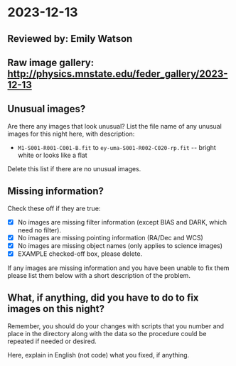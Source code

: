 # 2023-12-13

## Reviewed by:   Emily Watson

## Raw image gallery: http://physics.mnstate.edu/feder_gallery/2023-12-13

## Unusual images?

Are there any images that look unusual? List the file name of any unusual images for this night here, with description:

+ `M1-S001-R001-C001-B.fit` to `ey-uma-S001-R002-C020-rp.fit` -- bright white or looks like a flat

Delete this list if there are no unusual images.

## Missing information?

Check these off if they are true:

- [x] No images are missing filter information (except BIAS and DARK, which need no filter).
- [x] No images are missing pointing information (RA/Dec and WCS)
- [x] No images are missing object names (only applies to science images)
- [x] EXAMPLE checked-off box, please delete.

If any images are missing information and you have been unable to fix them please list
them below with a short description of the problem.

## What, if anything, did you have to do to fix images on this night?

Remember, you should do your changes with scripts that you number and place in the
directory along with the data so the procedure could be repeated if needed or
desired.

Here, explain in English (not code) what you fixed, if anything.
